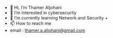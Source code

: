 - 👋 Hi, I’m Thamer Aljohani
- 👀 I’m interested in cybersecurity
- 🌱 I’m currently learning Network and Security +
- 📫 How to reach me
- email : thamer.a.aljohani@gmail.com


